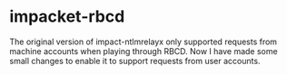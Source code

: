 # impacket-rbcd
The original version of impact-ntlmrelayx only supported requests from machine accounts when playing through RBCD. Now I have made some small changes to enable it to support requests from user accounts.
